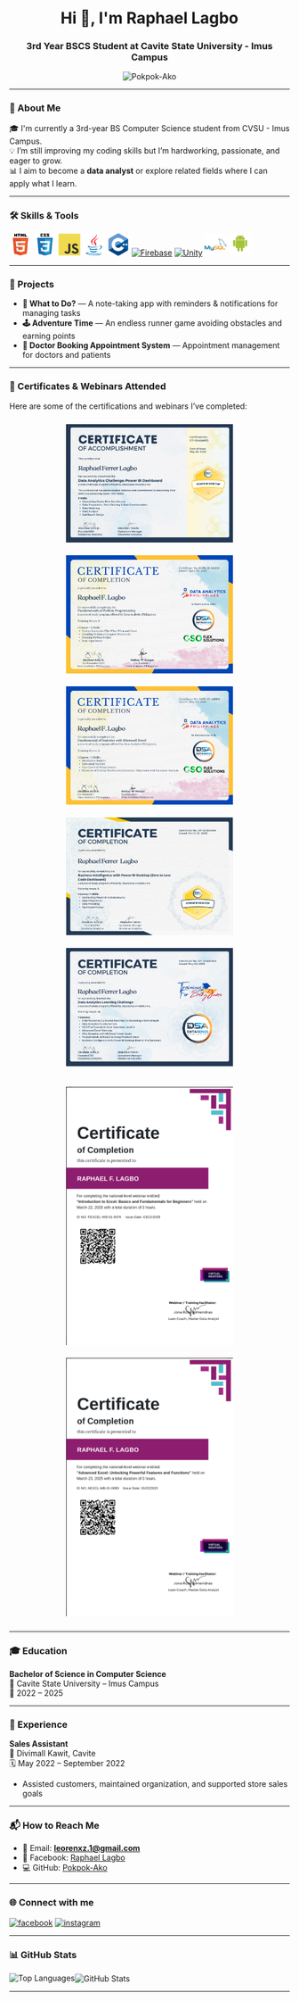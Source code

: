 <h1 align="center">Hi 👋, I'm Raphael Lagbo</h1>
<h3 align="center">3rd Year BSCS Student at Cavite State University - Imus Campus</h3>

<p align="center">
  <img src="https://komarev.com/ghpvc/?username=Pokpok-Ako&label=Profile%20views&color=0e75b6&style=flat" alt="Pokpok-Ako" />
</p>

---

### 🧠 About Me

🎓 I'm currently a 3rd-year BS Computer Science student from CVSU - Imus Campus.  
💡 I’m still improving my coding skills but I’m hardworking, passionate, and eager to grow.  
📊 I aim to become a **data analyst** or explore related fields where I can apply what I learn.

---

### 🛠️ Skills & Tools

<p align="left">
  <a href="https://www.w3.org/html/" target="_blank"><img src="https://raw.githubusercontent.com/devicons/devicon/master/icons/html5/html5-original-wordmark.svg" alt="HTML5" width="40" height="40"/></a>
  <a href="https://www.w3schools.com/css/" target="_blank"><img src="https://raw.githubusercontent.com/devicons/devicon/master/icons/css3/css3-original-wordmark.svg" alt="CSS3" width="40" height="40"/></a>
  <a href="https://developer.mozilla.org/en-US/docs/Web/JavaScript" target="_blank"><img src="https://raw.githubusercontent.com/devicons/devicon/master/icons/javascript/javascript-original.svg" alt="JavaScript" width="40" height="40"/></a>
  <a href="https://www.java.com" target="_blank"><img src="https://raw.githubusercontent.com/devicons/devicon/master/icons/java/java-original.svg" alt="Java" width="40" height="40"/></a>
  <a href="https://www.w3schools.com/cpp/" target="_blank"><img src="https://raw.githubusercontent.com/devicons/devicon/master/icons/cplusplus/cplusplus-original.svg" alt="C++" width="40" height="40"/></a>
  <a href="https://firebase.google.com/" target="_blank"><img src="https://www.vectorlogo.zone/logos/firebase/firebase-icon.svg" alt="Firebase" width="40" height="40"/></a>
  <a href="https://unity.com/" target="_blank"><img src="https://www.vectorlogo.zone/logos/unity3d/unity3d-icon.svg" alt="Unity" width="40" height="40"/></a>
  <a href="https://www.mysql.com/" target="_blank"><img src="https://raw.githubusercontent.com/devicons/devicon/master/icons/mysql/mysql-original-wordmark.svg" alt="MySQL" width="40" height="40"/></a>
  <a href="https://developer.android.com" target="_blank"><img src="https://raw.githubusercontent.com/devicons/devicon/master/icons/android/android-original-wordmark.svg" alt="Android" width="40" height="40"/></a>
</p>

---

### 🚀 Projects

- **📝 What to Do?** — A note-taking app with reminders & notifications for managing tasks  
- **🕹️ Adventure Time** — An endless runner game avoiding obstacles and earning points  
- **🏥 Doctor Booking Appointment System** — Appointment management for doctors and patients  

---


### 📜 Certificates & Webinars Attended

Here are some of the certifications and webinars I’ve completed:

<p align="center">
  <img src="cert1.png" alt="Webinar 1" width="300" style="margin: 10px;"/>
  <img src="cert2.png" alt="Webinar 2" width="300" style="margin: 10px;"/>
  <img src="cert3.png" alt="Webinar 3" width="300" style="margin: 10px;"/>
  <img src="cert4.png" alt="Webinar 4" width="300" style="margin: 10px;"/>
  <img src="cert5.png" alt="Webinar 5" width="300" style="margin: 10px;"/>
</p>
<p align="center">
  <img src="cert6.png" alt="Webinar 6" width="300" style="margin: 10px;"/>
  <img src="cert7.png" alt="Webinar 7" width="300" style="margin: 10px;"/>
</p>

---

### 🎓 Education

**Bachelor of Science in Computer Science**  
📍 Cavite State University – Imus Campus  
📅 2022 – 2025

---

### 💼 Experience

**Sales Assistant**  
📍 Divimall Kawit, Cavite  
🗓️ May 2022 – September 2022  
- Assisted customers, maintained organization, and supported store sales goals

---

### 📬 How to Reach Me

- 📧 Email: **leorenxz.1@gmail.com**
- 👤 Facebook: [Raphael Lagbo](https://www.facebook.com/share/1Hxm6m6JKf/)
- 💻 GitHub: [Pokpok-Ako](https://github.com/Pokpok-Ako)

---

### 🌐 Connect with me

<p align="left">
  <a href="https://facebook.com/raphael%20lagbo" target="blank"><img align="center" src="https://raw.githubusercontent.com/rahuldkjain/github-profile-readme-generator/master/src/images/icons/Social/facebook.svg" alt="facebook" height="30" width="40" /></a>
  <a href="https://instagram.com/raphael ferrer lagbo" target="blank"><img align="center" src="https://raw.githubusercontent.com/rahuldkjain/github-profile-readme-generator/master/src/images/icons/Social/instagram.svg" alt="instagram" height="30" width="40" /></a>
</p>

---

### 📊 GitHub Stats

<p><img align="left" src="https://github-readme-stats.vercel.app/api/top-langs/?username=Raphaellagbo&layout=compact&theme=default" alt="Top Languages" /></p>

<p><img align="center" src="https://github-readme-stats.vercel.app/api?username=Raphaellagbo&show_icons=true&theme=default" alt="GitHub Stats" /></p>

---


